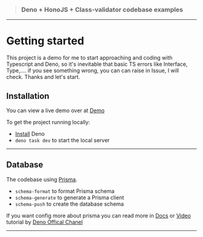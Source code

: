 > ### Deno + HonoJS + Class-validator codebase examples
----------

# Getting started
This project is a demo for me to start approaching and coding with Typescript and Deno, 
so it's inevitable that basic TS errors like Interface, Type,.... if you see something wrong, you can can raise in Issue, I will check. Thanks and let's start.
## Installation
You can view a live demo over at [Demo](https://truongvn.deno.dev)

To get the project running locally:
- [Install](https://deno.land/manual@v1.29.1/getting_started/installation) Deno
- `deno task dev` to start the local server
----------
## Database

The codebase using [Prisma](https://deno.land/manual@v1.29.1/getting_started/installation).
- `schema-format` to format Prisma schema 
- `schema-generate` to generate a Prisma client
- `schema-push` to create the database schema

If you want config more about prisma you can read more in [Docs](https://deno.land/manual@v1.28.3/node/how_to_with_npm/prisma) or [Video](https://www.youtube.com/watch?v=P8VzA_XSF8w) tutorial by [Deno Offical Chanel](https://www.youtube.com/@deno_land)

----------